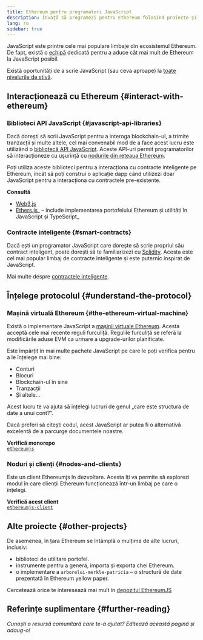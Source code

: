 ```yaml
---
title: Ethereum pentru programatori JavaScript
description: Învață să programezi pentru Ethereum folosind proiecte și instrumente JavaScript.
lang: ro
sidebar: true
---
```


JavaScript este printre cele mai populare limbaje din ecosistemul Ethereum. De fapt, există o [echipă](https://github.com/ethereumjs) dedicată pentru a aduce cât mai mult de Ethereum la JavaScript posibil.

Există oportunități de a scrie JavaScript (sau ceva aproape) la [toate nivelurile de stivă](/developers/docs/ethereum-stack/).

## Interacționează cu Ethereum {#interact-with-ethereum}

### Biblioteci API JavaScript {#javascript-api-libraries}

Dacă dorești să scrii JavaScript pentru a interoga blockchain-ul, a trimite tranzacții și multe altele, cel mai convenabil mod de a face acest lucru este utilizând o [bibliotecă API JavaScript](/developers/docs/apis/javascript/). Aceste API-uri permit programatorilor să interacționeze cu ușurință cu [nodurile din rețeaua Ethereum](/developers/docs/nodes-and-clients/).

Poți utiliza aceste biblioteci pentru a interacționa cu contracte inteligente pe Ethereum, încât să poți construi o aplicație dapp când utilizezi doar JavaScript pentru a interacționa cu contractele pre-existente.

**Consultă**

- [Web3.js](https://web3js.readthedocs.io/)
- [Ethers.js](https://docs.ethers.io/)_ – include implementarea portofelului Ethereum și utilități în JavaScript și TypeScript_

### Contracte inteligente {#smart-contracts}

Dacă ești un programator JavaScript care dorește să scrie propriul său contract inteligent, poate dorești să te familiarizezi cu [Solidity](https://solidity.readthedocs.io). Acesta este cel mai popular limbaj de contracte inteligente și este puternic inspirat de JavaScript.

Mai multe despre [contractele inteligente](/developers/docs/smart-contracts/).

## Înțelege protocolul {#understand-the-protocol}

### Mașină virtuală Ethereum {#the-ethereum-virtual-machine}

Există o implementare JavaScript a [mașinii virtuale Ethereum](/developers/docs/evm/). Acesta acceptă cele mai recente reguli furculiță. Regulile furculiță se referă la modificările aduse EVM ca urmare a upgrade-urilor planificate.

Este împărțit în mai multe pachete JavaScript pe care le poți verifica pentru a le înțelege mai bine:

- Conturi
- Blocuri
- Blockchain-ul în sine
- Tranzacții
- Și altele...

Acest lucru te va ajuta să înțelegi lucruri de genul „care este structura de date a unui cont?”.

Dacă preferi să citești codul, acest JavaScript ar putea fi o alternativă excelentă de a parcurge documentele noastre.

**Verifică monorepo**  
[`ethereumjs`](https://github.com/ethereumjs/ethereumjs-vm)

### Noduri și clienți {#nodes-and-clients}

Este un client Ethereumjs în dezvoltare. Acesta îți va permite să explorezi modul în care clienții Ethereum funcționează într-un limbaj pe care o înțelegi.

**Verifică acest client**  
[`ethereumjs-client`](https://github.com/ethereumjs/ethereumjs-client)

## Alte proiecte {#other-projects}

De asemenea, în țara Ethereum se întâmplă o mulțime de alte lucruri, inclusiv:

- biblioteci de utilitare portofel.
- instrumente pentru a genera, importa și exporta chei Ethereum.
- o implementare a `arborelui-merkle-patricia` – o structură de date prezentată în Ethereum yellow paper.

Cercetează orice te interesează mai mult în [depozitul EthereumJS](https://github.com/ethereumjs)

## Referințe suplimentare {#further-reading}

_Cunoști o resursă comunitară care te-a ajutat? Editează această pagină și adaug-o!_
